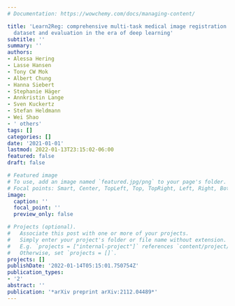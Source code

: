 ```yaml
---
# Documentation: https://wowchemy.com/docs/managing-content/

title: 'Learn2Reg: comprehensive multi-task medical image registration challenge,
  dataset and evaluation in the era of deep learning'
subtitle: ''
summary: ''
authors:
- Alessa Hering
- Lasse Hansen
- Tony CW Mok
- Albert Chung
- Hanna Siebert
- Stephanie Häger
- Annkristin Lange
- Sven Kuckertz
- Stefan Heldmann
- Wei Shao
- ' others'
tags: []
categories: []
date: '2021-01-01'
lastmod: 2022-01-13T23:15:02-06:00
featured: false
draft: false

# Featured image
# To use, add an image named `featured.jpg/png` to your page's folder.
# Focal points: Smart, Center, TopLeft, Top, TopRight, Left, Right, BottomLeft, Bottom, BottomRight.
image:
  caption: ''
  focal_point: ''
  preview_only: false

# Projects (optional).
#   Associate this post with one or more of your projects.
#   Simply enter your project's folder or file name without extension.
#   E.g. `projects = ["internal-project"]` references `content/project/deep-learning/index.md`.
#   Otherwise, set `projects = []`.
projects: []
publishDate: '2022-01-14T05:15:01.750754Z'
publication_types:
- '2'
abstract: ''
publication: '*arXiv preprint arXiv:2112.04489*'
---
```

